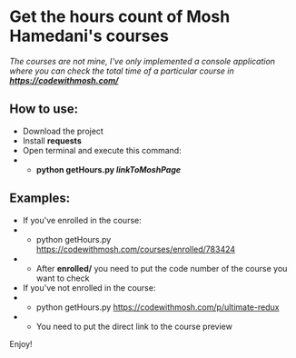 # Get the hours count of Mosh Hamedani's courses

*The courses are not mine, I've only implemented a console application where you can check the total time of a particular course in **https://codewithmosh.com/***

## How to use:
- Download the project 
- Install **requests**
- Open terminal and execute this command:
- - **python getHours.py *linkToMoshPage*** 

## Examples: 
- If you've enrolled in the course:
- - python getHours.py https://codewithmosh.com/courses/enrolled/783424 
- - After **enrolled/** you need to put the code number of the course you want to check
- If you've not enrolled in the course:
- - python getHours.py https://codewithmosh.com/p/ultimate-redux 
- - You need to put the direct link to the course preview

Enjoy!
